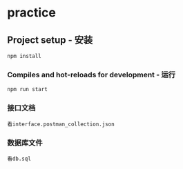 # practice

## Project setup - 安装
```
npm install
```

### Compiles and hot-reloads for development - 运行
```
npm run start
```


### 接口文档
```
看interface.postman_collection.json
```

### 数据库文件
```
看db.sql
```

